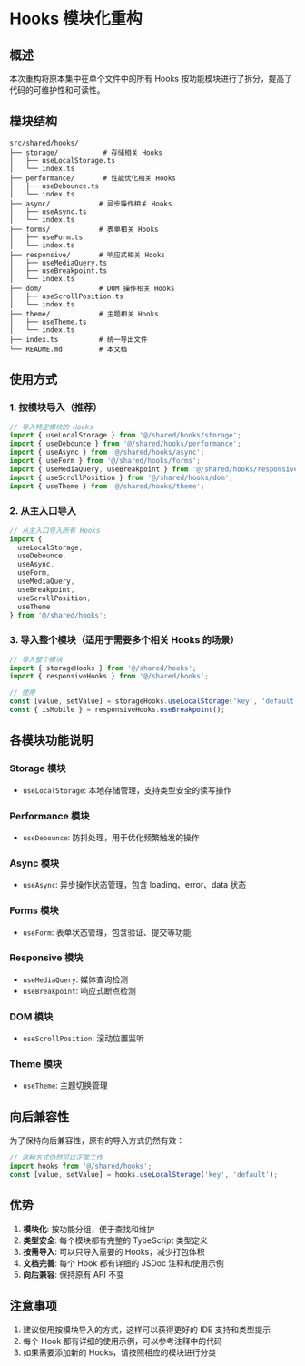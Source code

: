 # Hooks 模块化重构

## 概述

本次重构将原本集中在单个文件中的所有 Hooks 按功能模块进行了拆分，提高了代码的可维护性和可读性。

## 模块结构

```
src/shared/hooks/
├── storage/           # 存储相关 Hooks
│   ├── useLocalStorage.ts
│   └── index.ts
├── performance/       # 性能优化相关 Hooks
│   ├── useDebounce.ts
│   └── index.ts
├── async/            # 异步操作相关 Hooks
│   ├── useAsync.ts
│   └── index.ts
├── forms/            # 表单相关 Hooks
│   ├── useForm.ts
│   └── index.ts
├── responsive/       # 响应式相关 Hooks
│   ├── useMediaQuery.ts
│   ├── useBreakpoint.ts
│   └── index.ts
├── dom/              # DOM 操作相关 Hooks
│   ├── useScrollPosition.ts
│   └── index.ts
├── theme/            # 主题相关 Hooks
│   ├── useTheme.ts
│   └── index.ts
├── index.ts          # 统一导出文件
└── README.md         # 本文档
```

## 使用方式

### 1. 按模块导入（推荐）

```typescript
// 导入特定模块的 Hooks
import { useLocalStorage } from '@/shared/hooks/storage';
import { useDebounce } from '@/shared/hooks/performance';
import { useAsync } from '@/shared/hooks/async';
import { useForm } from '@/shared/hooks/forms';
import { useMediaQuery, useBreakpoint } from '@/shared/hooks/responsive';
import { useScrollPosition } from '@/shared/hooks/dom';
import { useTheme } from '@/shared/hooks/theme';
```

### 2. 从主入口导入

```typescript
// 从主入口导入所有 Hooks
import {
  useLocalStorage,
  useDebounce,
  useAsync,
  useForm,
  useMediaQuery,
  useBreakpoint,
  useScrollPosition,
  useTheme
} from '@/shared/hooks';
```

### 3. 导入整个模块（适用于需要多个相关 Hooks 的场景）

```typescript
// 导入整个模块
import { storageHooks } from '@/shared/hooks';
import { responsiveHooks } from '@/shared/hooks';

// 使用
const [value, setValue] = storageHooks.useLocalStorage('key', 'default');
const { isMobile } = responsiveHooks.useBreakpoint();
```

## 各模块功能说明

### Storage 模块
- `useLocalStorage`: 本地存储管理，支持类型安全的读写操作

### Performance 模块
- `useDebounce`: 防抖处理，用于优化频繁触发的操作

### Async 模块
- `useAsync`: 异步操作状态管理，包含 loading、error、data 状态

### Forms 模块
- `useForm`: 表单状态管理，包含验证、提交等功能

### Responsive 模块
- `useMediaQuery`: 媒体查询检测
- `useBreakpoint`: 响应式断点检测

### DOM 模块
- `useScrollPosition`: 滚动位置监听

### Theme 模块
- `useTheme`: 主题切换管理

## 向后兼容性

为了保持向后兼容性，原有的导入方式仍然有效：

```typescript
// 这种方式仍然可以正常工作
import hooks from '@/shared/hooks';
const [value, setValue] = hooks.useLocalStorage('key', 'default');
```

## 优势

1. **模块化**: 按功能分组，便于查找和维护
2. **类型安全**: 每个模块都有完整的 TypeScript 类型定义
3. **按需导入**: 可以只导入需要的 Hooks，减少打包体积
4. **文档完善**: 每个 Hook 都有详细的 JSDoc 注释和使用示例
5. **向后兼容**: 保持原有 API 不变

## 注意事项

1. 建议使用按模块导入的方式，这样可以获得更好的 IDE 支持和类型提示
2. 每个 Hook 都有详细的使用示例，可以参考注释中的代码
3. 如果需要添加新的 Hooks，请按照相应的模块进行分类